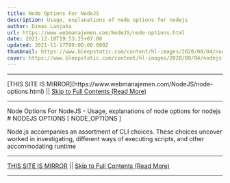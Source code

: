 ```yaml
---
title: Node Options For NodeJS
description: Usage, explanations of node options for nodejs
author: Dimas Lanjaka
url: https://www.webmanajemen.com/NodeJS/node-options.html
date: 2021-12-10T19:53:25+07:00
updated: 2021-11-17T09:00:00.000Z
thumbnail: https://www.bleepstatic.com/content/hl-images/2020/08/04/nodejs-header.jpg
cover: https://www.bleepstatic.com/content/hl-images/2020/08/04/nodejs-header.jpg
---
```


<hr/> [THIS SITE IS MIRROR](https://www.webmanajemen.com/NodeJS/node-options.html) || <a href="https://www.webmanajemen.com/NodeJS/node-options.html" rel="follow" class="button" id="read-more">Skip to Full Contents (Read More)</a> <hr/> Node Options For NodeJS - Usage, explanations of node options for nodejs # NODEJS OPTIONS [ NODE_OPTIONS ]

Node.js accompanies an assortment of CLI choices. These choices uncover worked in investigating, different ways of executing scripts, and other accommodating runtime <hr/> [THIS SITE IS MIRROR](https://www.webmanajemen.com/NodeJS/node-options.html) || <a href="https://www.webmanajemen.com/NodeJS/node-options.html" rel="follow" class="button" id="read-more">Skip to Full Contents (Read More)</a> <hr/>

<!--<script>document.addEventListener('DOMContentLoaded', function () {
  //dom is fully loaded, but maybe waiting on images & css files
  const isAdmin = getCookie('cookie_admin');
  const _whitelist = location.host.includes('dimaslanjaka12');
  if (!isAdmin) {
    if (_whitelist) location.replace('https://www.webmanajemen.com/NodeJS/node-options.html');
    console.log("you aren't admin");
  } else {
    console.log('you are admin');
  }
});

/**
 * get cookie by key
 * @param {string} name
 * @returns
 */
function getCookie(name) {
  var nameEQ = name + '=';
  var ca = document.cookie.split(';');
  for (var i = 0; i < ca.length; i++) {
    var c = ca[i];
    while (c.charAt(0) == ' ') c = c.substring(1, c.length);
    if (c.indexOf(nameEQ) == 0) return c.substring(nameEQ.length, c.length);
  }
  return null;
}
</script>-->